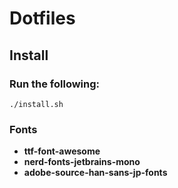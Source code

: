 # Dotfiles

## Install

### Run the following:

```
./install.sh
```

### Fonts

- **ttf-font-awesome**
- **nerd-fonts-jetbrains-mono**
- **adobe-source-han-sans-jp-fonts**
